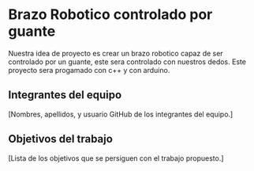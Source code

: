 # Brazo Robotico controlado por guante

Nuestra idea de proyecto es crear un brazo robotico capaz de ser controlado por un guante, este sera controlado con nuestros dedos. Este proyecto sera progamado con c++ y con arduino. 

## Integrantes del equipo

[Nombres, apellidos, y usuario GitHub de los integrantes del equipo.]

## Objetivos del trabajo

[Lista de los objetivos que se persiguen con el trabajo propuesto.]
